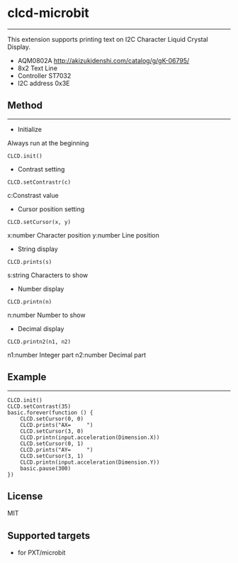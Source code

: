 # clcd-microbit
---
This extension supports printing text on I2C Character Liquid Crystal Display. 
* AQM0802A  http://akizukidenshi.com/catalog/g/gK-06795/
* 8x2 Text Line 
* Controller ST7032 
* I2C address 0x3E

## Method
---
* Initialize

Always run at the beginning
```
CLCD.init()
```

* Contrast setting
```
CLCD.setContrastr(c)
```
c:Constrast value

* Cursor position setting
```
CLCD.setCursor(x, y)
```
x:number Character position
y:number Line position

* String display
```
CLCD.prints(s)
```
s:string Characters to show

* Number display
```
CLCD.printn(n)
```
n:number Number to show

* Decimal display
```
CLCD.printn2(n1, n2)
```
n1:number Integer part
n2:number Decimal part

## Example
---
```
CLCD.init()
CLCD.setContrast(35)
basic.forever(function () {
    CLCD.setCursor(0, 0)
    CLCD.prints("AX=     ")
    CLCD.setCursor(3, 0)
    CLCD.printn(input.acceleration(Dimension.X))
    CLCD.setCursor(0, 1)
    CLCD.prints("AY=     ")
    CLCD.setCursor(3, 1)
    CLCD.printn(input.acceleration(Dimension.Y))
    basic.pause(300)
})
```

## License
MIT

## Supported targets

* for PXT/microbit
